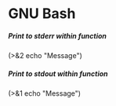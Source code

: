 # GNU Bash

##### Print to stderr within function

(>&2 echo "Message")

##### Print to stdout within function

(>&1 echo "Message")